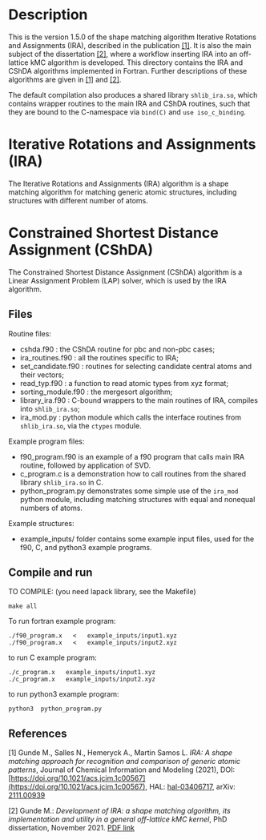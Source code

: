 # Description

This is the version 1.5.0 of the shape matching algorithm 
Iterative Rotations and Assignments (IRA), described in the publication
[[1]](#1). It is also the main subject of the dissertation [[2]](#2), where a workflow
inserting IRA into an off-lattice kMC algorithm is developed.
This directory contains the IRA and CShDA algorithms implemented in Fortran.
Further descriptions of these algorithms are given in [[1]](#1) and [[2]](#2). 

The default compilation also produces a shared library `shlib_ira.so`, which contains wrapper routines to the main IRA and CShDA routines, such that they are bound to the C-namespace via `bind(C)` and `use iso_c_binding`.

# Iterative Rotations and Assignments (IRA)

The Iterative Rotations and Assignments (IRA) algorithm is a shape matching
algorithm for matching generic atomic structures, including structures with
different number of atoms.

# Constrained Shortest Distance Assignment (CShDA)

The Constrained Shortest Distance Assignment (CShDA) algorithm is a Linear
Assignment Problem (LAP) solver, which is used by the IRA algorithm. 

## Files

Routine files:

 - cshda.f90          : the CShDA routine for pbc and non-pbc cases;
 - ira_routines.f90   : all the routines specific to IRA;
 - set_candidate.f90  : routines for selecting candidate central atoms and their vectors;
 - read_typ.f90       : a function to read atomic types from xyz format;
 - sorting_module.f90 : the mergesort algorithm;
 - library_ira.f90    : C-bound wrappers to the main routines of IRA, compiles into `shlib_ira.so`;
 - ira_mod.py         : python module which calls the interface routines from `shlib_ira.so`, via the `ctypes` module.

Example program files:

 - f90_program.f90 is an example of a f90 program that calls main IRA routine, followed by application of SVD.
 - c_program.c is a demonstration how to call routines from the shared library `shlib_ira.so` in C.
 - python_program.py demonstrates some simple use of the `ira_mod` python module, including matching structures with equal and nonequal numbers of atoms.

Example structures:

 - example_inputs/ folder contains some example input files, used for the f90, C, and python3 example programs.

## Compile and run

TO COMPILE: (you need lapack library, see the Makefile)

    make all

To run fortran example program:

    ./f90_program.x   <   example_inputs/input1.xyz
    ./f90_program.x   <   example_inputs/input2.xyz

to run C example program:

    ./c_program.x   example_inputs/input1.xyz
    ./c_program.x   example_inputs/input2.xyz

to run python3 example program:

    python3  python_program.py


## References
<a id="1">[1]</a> 
Gunde M., Salles N., Hemeryck A., Martin Samos L.
*IRA: A shape matching approach for recognition and comparison of generic atomic patterns*,
Journal of Chemical Information and Modeling (2021), DOI: [https://doi.org/10.1021/acs.jcim.1c00567](https://doi.org/10.1021/acs.jcim.1c00567), HAL: [hal-03406717](https://hal.laas.fr/hal-03406717), arXiv: [2111.00939](https://export.arxiv.org/abs/2111.00939)

<a id="2">[2]</a>
Gunde M.: *Development of IRA: a shape matching algorithm, its implementation
and utility in a general off-lattice kMC kernel*, PhD dissertation,
November 2021.
[PDF link](http://thesesups.ups-tlse.fr/5109/1/2021TOU30132.pdf) 
